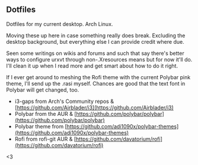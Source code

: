 ## Dotfiles

Dotfiles for my current desktop. Arch Linux. 

Moving these up here in case something really does break. Excluding the 
desktop background, but everything else I can provide credit where due.

Seen some writings on wikis and forums and such that say there's better
ways to configure urxvt through non-.Xresources means but for now it'll
do. I'll clean it up when I read more and get smart about how to do it
right.

If I ever get around to meshing the Rofi theme with the current Polybar
pink theme, I'll send up the .rasi myself. Chances are good that the
text font in Polybar will get changed, too.

* i3-gaps from Arch's Community repos & [https://github.com/Airblader/i3](https://github.com/Airblader/i3)
* Polybar from the AUR & [https://github.com/polybar/polybar](https://github.com/polybar/polybar)
* Polybar theme from [https://github.com/adi1090x/polybar-themes](https://github.com/adi1090x/polybar-themes)
* Rofi from rofi-git AUR & [https://github.com/davatorium/rofi](https://github.com/davatorium/rofi)

<3
